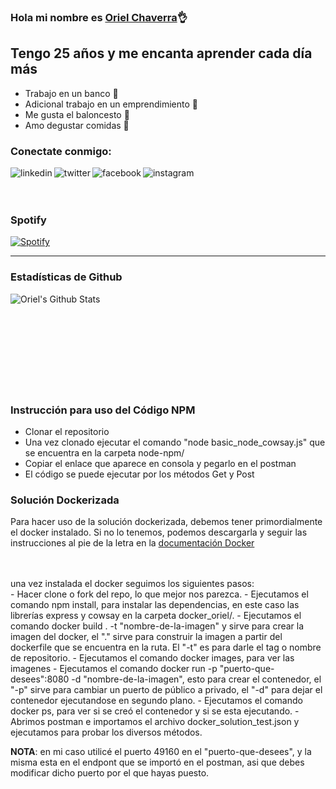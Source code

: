 ### Hola mi nombre es [Oriel Chaverra][website]👌

## Tengo 25 años y me encanta aprender cada día más
- Trabajo en un banco 🏦
- Adicional trabajo en un emprendimiento 🔮
- Me gusta el baloncesto 🏀
- Amo degustar comidas 🍔

### Conectate conmigo:
[<img align="left" alt="linkedin" src="https://img.shields.io/badge/LinkedIn-0077B5?style=for-the-badge&logo=linkedin&logoColor=white"/>][website]
[<img align="left" alt="twitter"  src="https://img.shields.io/badge/Twitter-1DA1F2?style=for-the-badge&logo=twitter&logoColor=white"/>][twitter]
[<img align="left" alt="facebook" src="https://img.shields.io/badge/Facebook-1877F2?style=for-the-badge&logo=facebook&logoColor=white"/>][facebook]
[<img align="left" alt="instagram"  src="https://img.shields.io/badge/Instagram-E4405F?style=for-the-badge&logo=instagram&logoColor=white"/>][instagram]

<br><br><br>

### Spotify
[![Spotify](https://novatorem-phi-dusky.vercel.app/api/spotify)](https://open.spotify.com/user/oriel05chaverra)

---
### Estadísticas de Github
<img align="left" alt="Oriel's Github Stats" src="https://github-readme-stats.vercel.app/api?username=ochaverra05&show_icons=true&hide_border=true">

<br>
<br>
<br>
<br>
<br>
<br>
<br>
<br>
<br>

### Instrucción para uso del Código NPM
 - Clonar el repositorio 
 - Una vez clonado ejecutar el comando "node basic_node_cowsay.js" que se encuentra en la carpeta node-npm/
 - Copiar el enlace que aparece en consola y pegarlo en el postman
 - El código se puede ejecutar por los métodos Get y Post

### Solución Dockerizada
  Para hacer uso de la solución dockerizada, debemos tener primordialmente el docker instalado.
  Si no lo tenemos, podemos descargarla y seguir las instrucciones al pie de la letra en la [documentación Docker][docker]
 
  <br>
  <br>
  una vez instalada el docker seguimos los siguientes pasos:
  <br>
  - Hacer clone o fork del repo, lo que mejor nos parezca.
  - Ejecutamos el comando npm install, para instalar las dependencias, en este caso las librerías express y cowsay en la carpeta docker_oriel/.
  - Ejecutamos el comando docker build . -t "nombre-de-la-imagen" y sirve para crear la imagen del docker, el "." sirve para construir la imagen a partir del dockerfile que se encuentra en la ruta. El "-t" es para darle el tag o nombre de repositorio.
  - Ejecutamos el comando docker images, para ver las imagenes
  - Ejecutamos el comando docker run -p "puerto-que-desees":8080 -d "nombre-de-la-imagen", esto para crear el contenedor, el "-p" sirve para cambiar un puerto de público a privado, el "-d" para dejar el contenedor ejecutandose en segundo plano.
  - Ejecutamos el comando docker ps, para ver si se creó el contenedor y si se esta ejecutando.
  - Abrimos postman e importamos el archivo docker_solution_test.json y ejecutamos para probar los diversos métodos.

  <b>NOTA</b>: en mi caso utilicé el puerto 49160 en el "puerto-que-desees", y la misma esta en el endpont que se importó en el postman, asi que debes modificar dicho puerto por el que hayas puesto.
  
[website]: https://www.linkedin.com/in/oriel-chaverra-161891181/
[twitter]: https://twitter.com/ochaverra05/
[facebook]: https://www.facebook.com/oriel.chaverra/
[instagram]: https://www.instagram.com/ochaverra05/
[docker]:  https://docs.docker.com/get-docker/
